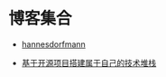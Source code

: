 # 博客集合

* [hannesdorfmann](http://hannesdorfmann.com/)

* [基于开源项目搭建属于自己的技术堆栈](https://mp.weixin.qq.com/s/SexkFTgTpJxgjM-htwuZ2A)
